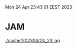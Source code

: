 Mon 24 Apr 23:43:01 EEST 2023
# JAM
<a href='./cache/202304/24_23.log'>./cache/202304/24_23.log</a>
